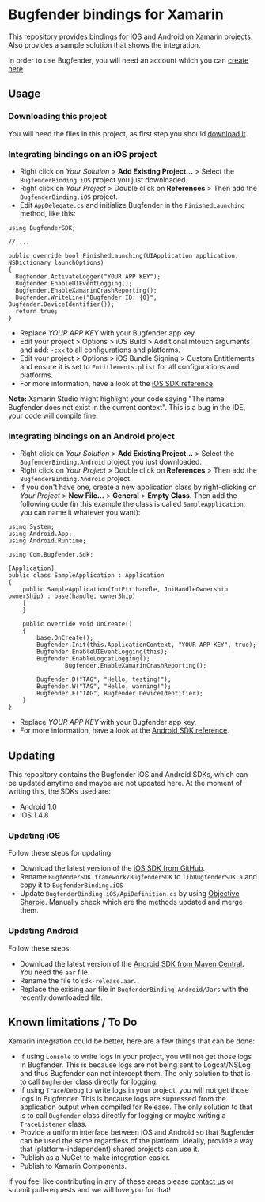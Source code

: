 # Bugfender bindings for Xamarin

This repository provides bindings for iOS and Android on Xamarin projects. Also provides a sample solution that shows the integration.

In order to use Bugfender, you will need an account which you can [create here](https://bugfender.com).

## Usage

### Downloading this project
You will need the files in this project, as first step you should [download it](https://github.com/bugfender/bugfender-xamarin/archive/master.zip).

### Integrating bindings on an iOS project

* Right click on *Your Solution* > **Add Existing Project...** > Select the `BugfenderBinding.iOS` project you just downloaded.
* Right click on *Your Project* > Double click on **References** > Then add the `BugfenderBinding.iOS` project.
* Edit `AppDelegate.cs` and initialize Bugfender in the `FinishedLaunching` method, like this:

```
using BugfenderSDK;

// ...

public override bool FinishedLaunching(UIApplication application, NSDictionary launchOptions)
{
  Bugfender.ActivateLogger("YOUR APP KEY");
  Bugfender.EnableUIEventLogging();
  Bugfender.EnableXamarinCrashReporting();
  Bugfender.WriteLine("Bugfender ID: {0}", Bugfender.DeviceIdentifier());
  return true;
}
```

* Replace *YOUR APP KEY* with your Bugfender app key.
* Edit your project > Options > iOS Build > Additional mtouch arguments and add: `-cxx` to all configurations and platforms.
* Edit your project > Options > iOS Bundle Signing > Custom Entitlements and ensure it is set to `Entitlements.plist` for all configurations and platforms.
* For more information, have a look at the [iOS SDK reference](https://bugfender.github.io/BugfenderSDK-iOS/).

**Note:** Xamarin Studio might highlight your code saying "The name Bugfender does not exist in the current context". This is a bug in the IDE, your code will compile fine.

### Integrating bindings on an Android project

* Right click on *Your Solution* > **Add Existing Project...** > Select the `BugfenderBinding.Android` project you just downloaded.
* Right click on *Your Project* > Double click on **References** > Then add the `BugfenderBinding.Android` project.
* If you don't have one, create a new application class by right-clicking on *Your Project* > **New File...** > **General** > **Empty Class**. Then add the following code (in this example the class is called `SampleApplication`, you can name it whatever you want):

```
using System;
using Android.App;
using Android.Runtime;

using Com.Bugfender.Sdk;

[Application]
public class SampleApplication : Application
{
    public SampleApplication(IntPtr handle, JniHandleOwnership ownerShip) : base(handle, ownerShip)
    {
    }

	public override void OnCreate()
	{
		base.OnCreate();
		Bugfender.Init(this.ApplicationContext, "YOUR APP KEY", true);
		Bugfender.EnableUIEventLogging(this);
		Bugfender.EnableLogcatLogging();
                Bugfender.EnableXamarinCrashReporting();

		Bugfender.D("TAG", "Hello, testing!");
		Bugfender.W("TAG", "Hello, warning!");
		Bugfender.E("TAG", Bugfender.DeviceIdentifier);
	}
}
```
* Replace *YOUR APP KEY* with your Bugfender app key.
* For more information, have a look at the [Android SDK reference](http://www.javadoc.io/doc/com.bugfender.sdk/android).

## Updating

This repository contains the Bugfender iOS and Android SDKs, which can be updated anytime and maybe are not updated here. At the moment of writing this, the SDKs used are:

* Android 1.0
* iOS 1.4.8


### Updating iOS

Follow these steps for updating:

* Download the latest version of the [iOS SDK from GitHub](https://github.com/bugfender/BugfenderSDK-iOS).
* Rename `BugfenderSDK.framework/BugfenderSDK` to `libBugfenderSDK.a` and copy it to `BugfenderBinding.iOS`
* Update `BugfenderBinding.iOS/ApiDefinition.cs` by using [Objective Sharpie](https://developer.xamarin.com/guides/cross-platform/macios/binding/objective-sharpie/). Manually check which are the methods updated and merge them.

### Updating Android

Follow these steps:

* Download the latest version of the [Android SDK from Maven Central](http://search.maven.org/#search%7Cga%7C1%7Cbugfender). You need the `aar` file.
* Rename the file to `sdk-release.aar`.
* Replace the exising `aar` file in `BugfenderBinding.Android/Jars` with the recently downloaded file.


## Known limitations / To Do

Xamarin integration could be better, here are a few things that can be done:

* If using `Console` to write logs in your project, you will not get those logs in Bugfender. This is because logs are not being sent to Logcat/NSLog and thus Bugfender can not intercept them. The only solution to that is to call `Bugfender` class directly for logging.
* If using `Trace`/`Debug` to write logs in your project, you will not get those logs in Bugfender. This is because logs are supressed from the application output when compiled for Release.  The only solution to that is to call `Bugfender` class directly for logging or maybe writing a `TraceListener` class.
* Provide a uniform interface between iOS and Android so that Bugfender can be used the same regardless of the platform. Ideally, provide a way that (platform-independent) shared projects can use it.
* Publish as a NuGet to make integration easier.
* Publish to Xamarin Components.

If you feel like contributing in any of these areas please [contact us](https://bugfender.com/contact) or submit pull-requests and we will love you for that!
